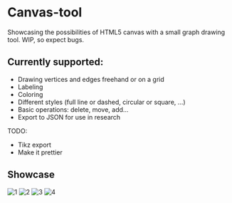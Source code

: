 # Canvas-tool
Showcasing the possibilities of HTML5 canvas with a small graph drawing tool. WIP, so expect bugs.

##  Currently supported:
- Drawing vertices and edges freehand or on a grid
- Labeling 
- Coloring
- Different styles (full line or dashed, circular or square, ...)
- Basic operations: delete, move, add...
- Export to JSON for use in research

TODO:
- Tikz export
- Make it prettier

## Showcase
![1](screenshots/1.jpg)
![2](screenshots/1.jpg)
![3](screenshots/1.jpg)
![4](screenshots/1.jpg)
